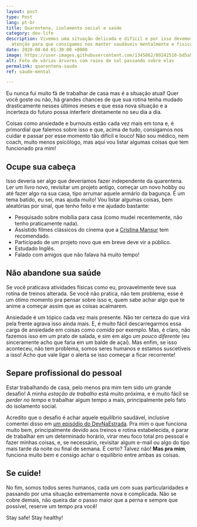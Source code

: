 ```yaml
---
layout: post
type: Post
lang: pt-br
title: Quarentena, isolamento social e saúde
category: dev-life
description: Vivemos uma situação delicada e difícil e por isso devemos redobrar a
  atenção para que consigamos nos manter saudáveis mentalmente e fisicamente.
date: 2020-08-04 01:30:00 +0000
image: https://user-images.githubusercontent.com/1345662/89242510-bd5a9c00-d5cf-11ea-8a52-d91a5656f361.jpg
alt: Foto de várias árvores com raios de sol passando sobre elas
permalink: quarentena-saude
ref: saude-mental

---
```


Eu nunca fui muito fã de trabalhar de casa mas é a situação atual! Quer você goste ou não, há grandes chances de que sua rotina tenha mudado drasticamente nesses últimos meses e que essa nova situação e a incerteza do futuro possa interferir diretamente no seu dia a dia.

Coisas como ansiedade e burnouts estão cada vez mais em tona e, é primordial que falemos sobre isso e que, acima de tudo, consigamos nos cuidar e passar por esse momento tão difícil e louco! Não sou médico, nem coach, muito menos psicólogo, mas aqui vou listar algumas coisas que tem funcionado pra mim!

## Ocupe sua cabeça

Isso deveria ser algo que deveríamos fazer independente da quarentena. Ler um livro novo, revisitar um projeto antigo, começar um novo hobby ou até fazer algo na sua casa, tipo arrumar aquele armário da bagunça. É um tema batido, eu sei, mas ajuda muito! Vou listar algumas coisas, bem aleatórias por sinal, que tenho feito e me ajudado bastante:

* Pesquisado sobre mobília para casa (como mudei recentemente, não tenho praticamente nada).
* Assistido filmes clássicos do cinema que a [Cristina Mansur](https://twitter.com/cristinamansur) tem recomendado.
* Participado de um projeto novo que em breve deve vir a público.
* Estudado Inglês.
* Falado com amigos que não falava há muito tempo!

## Não abandone sua saúde

Se você praticava atividades físicas como eu, provavelmente teve sua rotina de treinos alterada. Se você não pratica, não tem problema, esse é um ótimo momento pra pensar sobre isso e, quem sabe achar algo que te anime a começar assim que as coisas acalmarem.

Ansiedade é um tópico cada vez mais presente. Não ter certeza do que virá pela frente agrava isso ainda mais. E, é muito fácil descarregarmos essa carga de ansiedade em coisas como _comida_ por exemplo. Mas, é claro, não fazemos isso em um prato de salada, e sim em algo _um pouco diferente_ (eu sinceramente acho que faria em um balde de açaí). Mas enfim, se isso aconteceu, não tem problema, somos seres humanos e estamos suscetíveis a isso! Acho que vale ligar o alerta se isso começar a ficar recorrente!

## Separe profissional do pessoal

Estar trabalhando de casa, pelo menos pra mim tem sido um grande desafio! A minha _estação de trabalho_ está muito próxima, e é muito fácil se _perder no tempo_ e trabalhar algum tempo a mais, principalmente pelo fato do isolamento social.

Acredito que o desafio é achar aquele equilíbrio saudável, inclusive comentei disso em [um episódio do DevNaEstrada](https://devnaestrada.com.br/2020/07/24/devhealthy-06-frontinsampa-edition.html). Pra mim o que funciona muito bem, principalmente devido aos treinos e rotina estabelecida, é parar de trabalhar em um determinado horário, virar meu foco total pro pessoal e fazer minhas coisas, e, se necessário, revisitar algum e-mail ou algo do tipo mais tarde da noite ou final de semana. É certo? Talvez não! **Mas pra mim**, funciona muito bem e consigo achar o equilíbrio entre ambas as coisas.

## Se cuide!

No fim, somos todos seres humanos, cada um com suas particularidades e passando por uma situação extremamente nova e complicada. Não se cobre demais, não queira dar o passo maior que a perna e sempre que possível, reserve um tempo pra você!

Stay safe! Stay healthy!